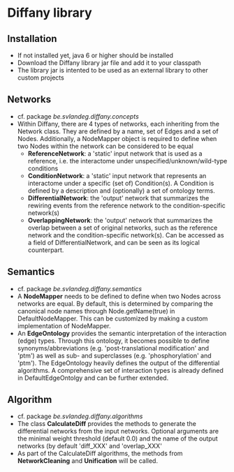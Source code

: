 # Diffany library ####
## Installation ####
 - If not installed yet, java 6 or higher should be installed 
 - Download the Diffany library jar file and add it to your classpath
 - The library jar is intented to be used as an external library to other custom projects

## Networks ####
 
 - cf. package *be.svlandeg.diffany.concepts*
 - Within Diffany, there are 4 types of networks, each inheriting from the Network class. They are defined by a name, set of Edges and a set of Nodes. Additionally, a NodeMapper object is required to define when two Nodes within the network can be considered to be equal
    + **ReferenceNetwork**: a 'static' input network that is used as a reference, i.e. the interactome under unspecified/unknown/wild-type conditions
    + **ConditionNetwork**: a 'static' input network that represents an interactome under a specific (set of) Condition(s). A Condition is defined by a description and (optionally) a set of ontology terms.
    + **DifferentialNetwork**: the 'output' network that summarizes the rewiring events from the reference network to the condition-specific network(s)
    + **OverlappingNetwork**: the 'output' network that summarizes the overlap between a set of original networks, such as the reference network and the condition-specific network(s). Can be accessed as a field of DifferentialNetwork, and can be seen as its logical counterpart.
    

## Semantics ####
 - cf. package *be.svlandeg.diffany.semantics*
 - A **NodeMapper** needs to be defined to define when two Nodes across networks are equal. By default, this is determined by comparing the canonical node names through Node.getName(true) in DefaultNodeMapper. This can be customized by making a custom implementation of NodeMapper.
 - An **EdgeOntology** provides the semantic interpretation of the interaction (edge) types. Through this ontology, it becomes possible to define synonyms/abbreviations (e.g. 'post-translational modification' and 'ptm') as well as sub- and superclasses (e.g. 'phosphorylation' and 'ptm'). The EdgeOntology heavily defines the output of the differential algorithms. A comprehensive set of interaction types is already defined in DefaultEdgeOntolgy and can be further extended.

## Algorithm ####

 - cf. package *be.svlandeg.diffany.algorithms*
 - The class **CalculateDiff** provides the methods to generate the differential networks from the input networks. Optional arguments are the minimal weight threshold (default 0.0) and the name of the output networks (by default 'diff\_XXX' and 'overlap\_XXX'
 - As part of the CalculateDiff algorithms, the methods from **NetworkCleaning** and **Unification** will be called.
